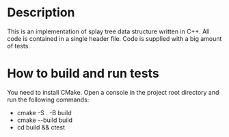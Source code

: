 # Description

This is an implementation of splay tree data structure written in C++. All code is contained in a single header file.
Code is supplied with a big amount of tests.

# How to build and run tests

You need to install CMake. Open a console in the project root directory and run the following commands:
* cmake -S . -B build
* cmake --build build
* cd build && ctest
